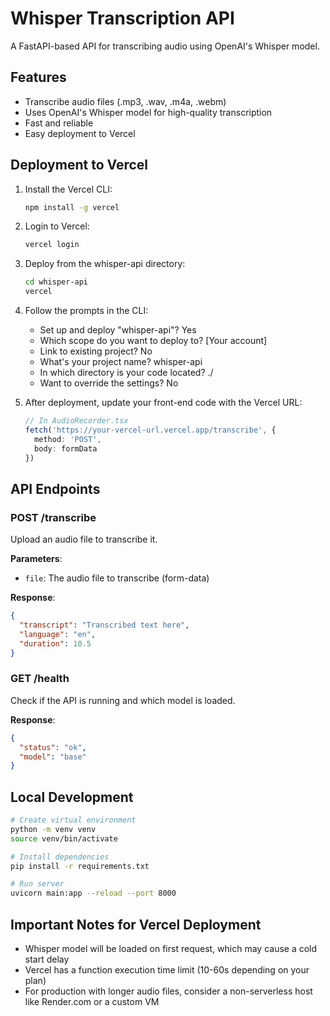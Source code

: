 # Whisper Transcription API

A FastAPI-based API for transcribing audio using OpenAI's Whisper model.

## Features

- Transcribe audio files (.mp3, .wav, .m4a, .webm)
- Uses OpenAI's Whisper model for high-quality transcription
- Fast and reliable
- Easy deployment to Vercel

## Deployment to Vercel

1. Install the Vercel CLI:
   ```bash
   npm install -g vercel
   ```

2. Login to Vercel:
   ```bash
   vercel login
   ```

3. Deploy from the whisper-api directory:
   ```bash
   cd whisper-api
   vercel
   ```

4. Follow the prompts in the CLI:
   - Set up and deploy "whisper-api"? Yes
   - Which scope do you want to deploy to? [Your account]
   - Link to existing project? No
   - What's your project name? whisper-api
   - In which directory is your code located? ./
   - Want to override the settings? No

5. After deployment, update your front-end code with the Vercel URL:
   ```typescript
   // In AudioRecorder.tsx
   fetch('https://your-vercel-url.vercel.app/transcribe', {
     method: 'POST',
     body: formData
   })
   ```

## API Endpoints

### POST /transcribe

Upload an audio file to transcribe it.

**Parameters**:
- `file`: The audio file to transcribe (form-data)

**Response**:
```json
{
  "transcript": "Transcribed text here",
  "language": "en",
  "duration": 10.5
}
```

### GET /health

Check if the API is running and which model is loaded.

**Response**:
```json
{
  "status": "ok",
  "model": "base"
}
```

## Local Development

```bash
# Create virtual environment
python -m venv venv
source venv/bin/activate

# Install dependencies
pip install -r requirements.txt

# Run server
uvicorn main:app --reload --port 8000
```

## Important Notes for Vercel Deployment

- Whisper model will be loaded on first request, which may cause a cold start delay
- Vercel has a function execution time limit (10-60s depending on your plan)
- For production with longer audio files, consider a non-serverless host like Render.com or a custom VM 